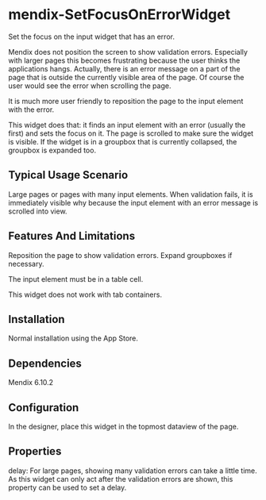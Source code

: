mendix-SetFocusOnErrorWidget
==============================

Set the focus on the input widget that has an error.

Mendix does not position the screen to show validation errors. Especially with larger pages this becomes frustrating because the user thinks the applications hangs. Actually, there is an error message on a part of the page that is outside the currently visible area of the page.
Of course the user would see the error when scrolling the page.

It is much more user friendly to reposition the page to the input element with the error.

This widget does that: it finds an input element with an error (usually the first) and sets the focus on it. The page is scrolled to make sure the widget is visible. If the widget is in a groupbox that is currently collapsed, the groupbox is expanded too. 

## Typical Usage Scenario
Large pages or pages with many input elements. When validation fails, it is immediately visible why because the input element with an error message is scrolled into view.

## Features And Limitations
Reposition the page to show validation errors. Expand groupboxes if necessary.

The input element must be in a table cell.

This widget does not work with tab containers. 

## Installation
Normal installation using the App Store.

## Dependencies
Mendix 6.10.2
 
## Configuration
In the designer, place this widget in the topmost dataview of the page. 

## Properties
delay: For large pages, showing many validation errors can take a little time. As this widget can only act after the validation errors are shown, this property can be used to set a delay.
